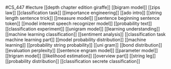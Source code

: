 #CS_447
#lecture
[[depth chapter edition giraffe]]
[[bigram model]]
[[zips law]]
[[classification task]]
[[importance engineering]]
[[ado intro]]
[[string length sentence trick]]
[[measure model]]
[[sentence beginning sentence token]]
[[model interest speech recognizer model]]
[[probability text]]
[[classification experiment]]
[[unigram model]]
[[learning understanding]]
[[machine learning classification]]
[[sentiment analysis]]
[[classification task machine learning part]]
[[model probability distribution]]
[[machine learning]]
[[probability string probability]]
[[uni gram]]
[[bond distribution]]
[[evaluation perplexity]]
[[sentence engram model]]
[[parameter model]]
[[trigram model]]
[[likelihood estimation]]
[[overview part]]
[[string leg]]
[[probability distribution]]
[[classification secrete classification]]
